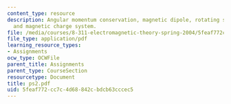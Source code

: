 ```yaml
---
content_type: resource
description: Angular momentum conservation, magnetic dipole, rotating sphere, electric
  and magnetic charge system.
file: /media/courses/8-311-electromagnetic-theory-spring-2004/5feaf772cc7c4d68842cbdcb63cccec5_ps2.pdf
file_type: application/pdf
learning_resource_types:
- Assignments
ocw_type: OCWFile
parent_title: Assignments
parent_type: CourseSection
resourcetype: Document
title: ps2.pdf
uid: 5feaf772-cc7c-4d68-842c-bdcb63cccec5
---
```

